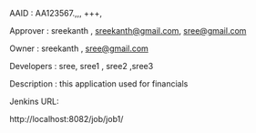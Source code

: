 AAID  :  AA123567.,,, +++,

Approver : sreekanth , sreekanth@gmail.com, sree@gmail.com

Owner  : sreekanth , sree@gmail.com

Developers :  sree, sree1 , sree2 ,sree3

Description : this application used for financials

Jenkins URL:

http://localhost:8082/job/job1/
